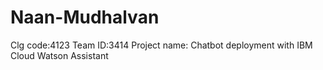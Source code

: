 # Naan-Mudhalvan
Clg code:4123
Team ID:3414
Project name: Chatbot deployment with IBM Cloud Watson Assistant
